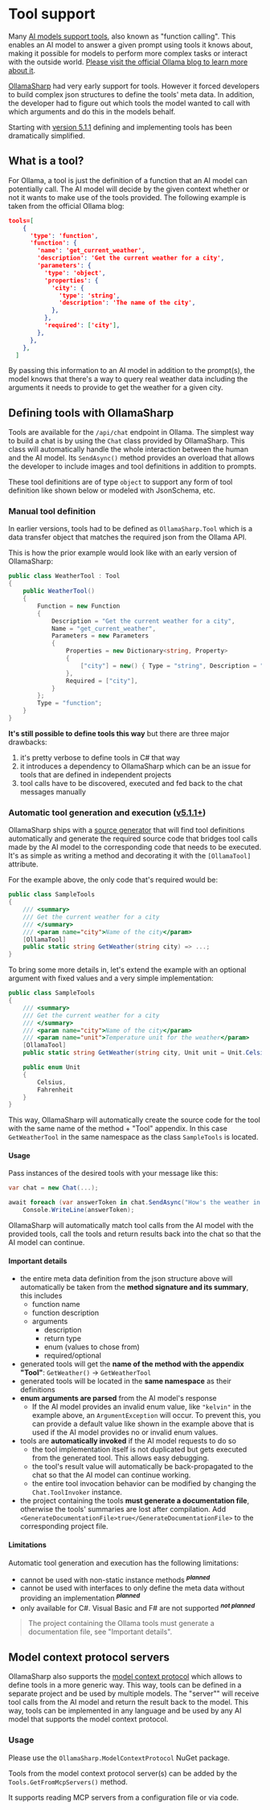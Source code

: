 # Tool support

Many [AI models support tools](https://ollama.com/search?c=tools), also known as "function calling". This enables an AI model to answer a given prompt using tools it knows about, making it possible for models to perform more complex tasks or interact with the outside world. [Please visit the official Ollama blog to learn more about it](https://ollama.com/blog/tool-support).

[OllamaSharp](https://github.com/awaescher/OllamaSharp) had very early support for tools. However it forced developers to build complex json structures to define the tools' meta data. In addition, the developer had to figure out which tools the model wanted to call with which arguments and do this in the models behalf.

Starting with [version 5.1.1](https://github.com/awaescher/OllamaSharp/releases/tag/5.1.1) defining and implementing tools has been dramatically simplified.

## What is a tool?

For Ollama, a tool is just the definition of a function that an AI model can potentially call. The AI model will decide by the given context whether or not it wants to make use of the tools provided. The following example is taken from the official Ollama blog:

``` json
tools=[
    {
      'type': 'function',
      'function': {
        'name': 'get_current_weather',
        'description': 'Get the current weather for a city',
        'parameters': {
          'type': 'object',
          'properties': {
            'city': {
              'type': 'string',
              'description': 'The name of the city',
            },
          },
          'required': ['city'],
        },
      },
    },
  ]
```

By passing this information to an AI model in addition to the prompt(s), the model knows that there's a way to query real weather data including the arguments it needs to provide to get the weather for a given city.

## Defining tools with OllamaSharp

Tools are available for the `/api/chat` endpoint in Ollama. The simplest way to build a chat is by using the `Chat` class provided by OllamaSharp. This class will automatically handle the whole interaction between the human and the AI model. Its `SendAsync()` method provides an overload that allows the developer to include images and tool definitions in addition to prompts.

These tool definitions are of type `object` to support any form of tool definition like shown below or modeled with JsonSchema, etc.

### Manual tool definition

In earlier versions, tools had to be defined as `OllamaSharp.Tool` which is a data transfer object that matches the required json from the Ollama API.

This is how the prior example would look like with an early version of OllamaSharp:

``` csharp
public class WeatherTool : Tool
{
    public WeatherTool()
    {
        Function = new Function
        {
            Description = "Get the current weather for a city",
            Name = "get_current_weather",
            Parameters = new Parameters
            {
                Properties = new Dictionary<string, Property>
                {
                    ["city"] = new() { Type = "string", Description = "Name of the city" }
                },
                Required = ["city"],
            }
        };
        Type = "function";
    }
}
```

**It's still possible to define tools this way** but there are three major drawbacks:
1. it's pretty verbose to define tools in C# that way
2. it introduces a dependency to OllamaSharp which can be an issue for tools that are defined in independent projects
3. tool calls have to be discovered, executed and fed back to the chat messages manually

### Automatic tool generation and execution ([v5.1.1+](https://github.com/awaescher/OllamaSharp/pull/171))

OllamaSharp ships with a [source generator](https://learn.microsoft.com/en-us/shows/on-dotnet/c-source-generators) that will find tool definitions automatically and generate the required source code that bridges tool calls made by the AI model to the corresponding code that needs to be executed. It's as simple as writing a method and decorating it with the `[OllamaTool]` attribute.

For the example above, the only code that's required would be:

``` csharp
public class SampleTools
{
	/// <summary>
	/// Get the current weather for a city
	/// </summary>
	/// <param name="city">Name of the city</param>
	[OllamaTool]
	public static string GetWeather(string city) => ...;
}
```

To bring some more details in, let's extend the example with an optional argument with fixed values and a very simple implementation:

``` csharp
public class SampleTools
{
	/// <summary>
	/// Get the current weather for a city
	/// </summary>
	/// <param name="city">Name of the city</param>
	/// <param name="unit">Temperature unit for the weather</param>
	[OllamaTool]
	public static string GetWeather(string city, Unit unit = Unit.Celsius) => $"It's cold at only 6° {unit} in {city}.";

    public enum Unit
    {
        Celsius,
        Fahrenheit
    }
}
```

This way, OllamaSharp will automatically create the source code for the tool with the same name of the method + "Tool" appendix. In this case `GetWeatherTool` in the same namespace as the class `SampleTools` is located.

#### Usage

Pass instances of the desired tools with your message like this:

``` csharp
var chat = new Chat(...);

await foreach (var answerToken in chat.SendAsync("How's the weather in Stuttgart?", [new GetWeatherTool()]))
    Console.WriteLine(answerToken);
```

OllamaSharp will automatically match tool calls from the AI model with the provided tools, call the tools and return results back into the chat so that the AI model can continue.

#### Important details

 - the entire meta data definition from the json structure above will automatically be taken from the **method signature and its summary**, this includes
   - function name
   - function description
   - arguments
     - description
     - return type
     - enum (values to chose from)
     - required/optional
 - generated tools will get the **name of the method with the appendix "Tool"**: `GetWeather()` → `GetWeatherTool`
 - generated tools will be located in the **same namespace** as their definitions
 - **enum arguments are parsed** from the AI model's response
   - If the AI model provides an invalid enum value, like `"kelvin"` in the example above, an `ArgumentException` will occur. To prevent this, you can provide a default value like shown in the example above that is used if the AI model provides no or invalid enum values.
  - tools are **automatically invoked** if the AI model requests to do so
    - the tool implementation itself is not duplicated but gets executed from the generated tool. This allows easy debugging.
    - the tool's result value will automatically be back-propagated to the chat so that the AI model can continue working.
    - the entire tool invocation behavior can be modified by changing the `Chat.ToolInvoker` instance.
 - the project containing the tools **must generate a documentation file**, otherwise the tools' summaries are lost after compilation. Add `<GenerateDocumentationFile>true</GenerateDocumentationFile>` to the corresponding project file.

 #### Limitations

 Automatic tool generation and execution has the following limitations:

  - cannot be used with non-static instance methods <sup>**_planned_**</sup>
  - cannot be used with interfaces to only define the meta data without providing an implementation <sup>**_planned_**</sup>
  - only available for C#. Visual Basic and F# are not supported <sup>**_not planned_**</sup>

 > The project containing the Ollama tools must generate a documentation file, see "Important details".
 
## Model context protocol servers

OllamaSharp also supports the [model context protocol](https://modelcontextprotocol.io/introduction) which allows to define tools in a more generic way.
This way, tools can be defined in a separate project and be used by multiple models.
The "server"" will receive tool calls from the AI model and return the result back to the model. 
This way, tools can be implemented in any language and be used by any AI model that supports the model context protocol.

### Usage

Please use the `OllamaSharp.ModelContextProtocol` NuGet package.

Tools from the model context protocol server(s) can be added by the `Tools.GetFromMcpServers()` method.

It supports reading MCP servers from a configuration file or via code.

